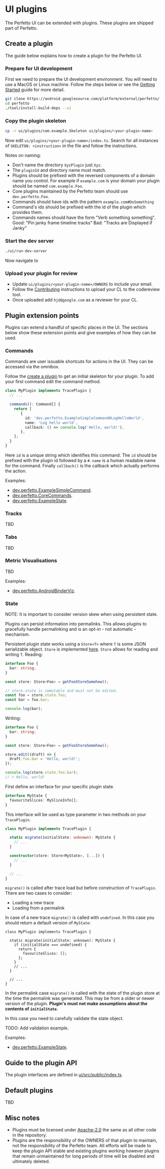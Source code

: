 # UI plugins
The Perfetto UI can be extended with plugins. These plugins are shipped
part of Perfetto.

## Create a plugin
The guide below explains how to create a plugin for the Perfetto UI.

### Prepare for UI development
First we need to prepare the UI development environment.
You will need to use a MacOS or Linux machine.
Follow the steps below or see the
[Getting Started](./getting-started) guide for more detail.

```sh
git clone https://android.googlesource.com/platform/external/perfetto/
cd perfetto
./tool/install-build-deps --ui
```

### Copy the plugin skeleton
```sh
cp -r ui/plugins/com.example.Skeleton ui/plugins/<your-plugin-name>
```
Now edit `ui/plugins/<your-plugin-name>/index.ts`.
Search for all instances of `SKELETON: <instruction>` in the file and
follow the instructions.

Notes on naming:
- Don't name the directory `XyzPlugin` just `Xyz`.
- The `pluginId` and directory name must match.
- Plugins should be prefixed with the reversed components of a domain
  name you control. For example if `example.com` is your domain your
  plugin should be named `com.example.Foo`.
- Core plugins maintained by the Perfetto team should use
  `dev.perfetto.Foo`.
- Commands should have ids with the pattern `example.com#DoSomething`
- Command's ids should be prefixed with the id of the plugin which
  provides them.
- Commands names should have the form "Verb something something".
  Good: "Pin janky frame timeline tracks"
  Bad: "Tracks are Displayed if Janky"

### Start the dev server
```sh
./ui/run-dev-server
```
Now navigate to [](http://localhost:10000/settings)

### Upload your plugin for review
- Update `ui/plugins/<your-plugin-name>/OWNERS` to include your email.
- Follow the [Contributing](./getting-started#contributing)
  instructions to upload your CL to the codereview tool.
- Once uploaded add `hjd@google.com` as a reviewer for your CL.

## Plugin extension points
Plugins can extend a handful of specific places in the UI. The sections
below show these extension points and give examples of how they can be
used.

### Commands
Commands are user issuable shortcuts for actions in the UI.
They can be accessed via the omnibox.

Follow the [create a plugin](#create-a-plugin) to get an initial
skeleton for your plugin.
To add your first command edit the command method.

```typescript
class MyPlugin implements TracePlugin {
  // ...

  commands(): Command[] {
    return [
       {
         id: 'dev.perfetto.ExampleSimpleCommand#LogHelloWorld',
         name: 'Log hello world',
         callback: () => console.log('Hello, world!'),
       },
    ];
  }
}
```

Here `id` is a unique string which identifies this command.
The `id` should be prefixed with the plugin id followed by a `#`.
`name` is a human readable name for the command.
Finally `callback()` is the callback which actually performs the
action.

Examples:
- [dev.perfetto.ExampleSimpleCommand](https://cs.android.com/android/platform/superproject/main/+/main:external/perfetto/ui/src/plugins/dev.perfetto.ExampleSimpleCommand/index.ts).
- [dev.perfetto.CoreCommands](https://cs.android.com/android/platform/superproject/main/+/main:external/perfetto/ui/src/plugins/dev.perfetto.CoreCommands/index.ts).
- [dev.perfetto.ExampleState](https://cs.android.com/android/platform/superproject/main/+/main:external/perfetto/ui/src/plugins/dev.perfetto.ExampleState/index.ts).

### Tracks
TBD

### Tabs
TBD

### Metric Visualisations
TBD

Examples:
- [dev.perfetto.AndroidBinderViz](https://cs.android.com/android/platform/superproject/main/+/main:external/perfetto/ui/src/plugins/dev.perfetto.AndroidBinderViz/index.ts).

### State
NOTE: It is important to consider version skew when using persistent state.

Plugins can persist information into permalinks. This allows plugins
to gracefully handle permalinking and is an opt-in - not automatic -
mechanism.

Persistent plugin state works using a `Store<T>` where `T` is some JSON
serializable object.
`Store` is implemented [here](https://cs.android.com/android/platform/superproject/main/+/main:external/perfetto/ui/src/frontend/store.ts).
`Store` allows for reading and writing `T`.
Reading:
```typescript
interface Foo {
  bar: string;
}

const store: Store<Foo> = getFooStoreSomehow();

// store.state is immutable and must not be edited.
const foo = store.state.foo;
const bar = foo.bar;

console.log(bar);
```

Writing:
```typescript
interface Foo {
  bar: string;
}

const store: Store<Foo> = getFooStoreSomehow();

store.edit((draft) => {
  draft.foo.bar = 'Hello, world!';
});

console.log(store.state.foo.bar);
// > Hello, world!
```

First define an interface for your specific plugin state.
```typescript
interface MyState {
  favouriteSlices: MySliceInfo[];
}
```

This interface will be used as type parameter in two methods on your
`TracePlugin`.
```typescript
class MyPlugin implements TracePlugin {

  static migrate(initialState: unknown): MyState {
    // ...
  }

  constructor(store: Store<MyState>, [...]) {
    // ...
  }

  // ...
}
```

`migrate()` is called after trace load but before construction of
`TracePlugin`. There are two cases to consider:
- Loading a new trace
- Loading from a permalink

In case of a new trace `migrate()` is called with `undefined`. In this
case you should return a default version of `MyState`:
```
class MyPlugin implements TracePlugin {

  static migrate(initialState: unknown): MyState {
    if (initialState === undefined) {
      return {
        favouriteSlices: [];
      };
    }
    // ...
  }

  // ...
}
```

In the permalink case `migrate()` is called with the state of the plugin
store at the time the permalink was generated. This may be from a
older or newer version of the plugin.
**Plugin's must not make assumptions about the contents of `initialState`**.

In this case you need to carefully validate the state object.

TODO: Add validation example.

Examples:
- [dev.perfetto.ExampleState](https://cs.android.com/android/platform/superproject/main/+/main:external/perfetto/ui/src/plugins/dev.perfetto.ExampleState/index.ts).

## Guide to the plugin API
The plugin interfaces are defined in [ui/src/public/index.ts](https://cs.android.com/android/platform/superproject/main/+/main:external/perfetto/ui/src/public/index.ts).


## Default plugins
TBD

## Misc notes
- Plugins must be licensed under
  [Apache-2.0](https://spdx.org/licenses/Apache-2.0.html)
  the same as all other code in the repository.
- Plugins are the responsibility of the OWNERS of that plugin to
  maintain, not the responsibility of the Perfetto team. All
  efforts will be made to keep the plugin API stable and existing
  plugins working however plugins that remain unmaintained for long
  periods of time will be disabled and ultimately deleted.

